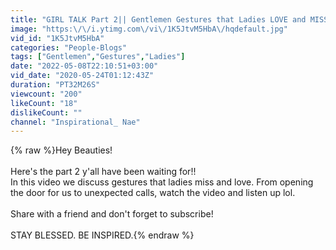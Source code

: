 ```yaml
---
title: "GIRL TALK Part 2|| Gentlemen Gestures that Ladies LOVE and MISS"
image: "https:\/\/i.ytimg.com\/vi\/1K5JtvM5HbA\/hqdefault.jpg"
vid_id: "1K5JtvM5HbA"
categories: "People-Blogs"
tags: ["Gentlemen","Gestures","Ladies"]
date: "2022-05-08T22:10:51+03:00"
vid_date: "2020-05-24T01:12:43Z"
duration: "PT32M26S"
viewcount: "200"
likeCount: "18"
dislikeCount: ""
channel: "Inspirational_ Nae"
---
```

{% raw %}Hey Beauties!<br /><br />Here's the part 2 y'all have been waiting for!!<br />In this video we discuss gestures that ladies miss and love. From opening the door for us to unexpected calls, watch the video and listen up lol.<br /><br />Share with a friend and don't forget to subscribe!<br /><br />STAY BLESSED. BE INSPIRED.{% endraw %}

